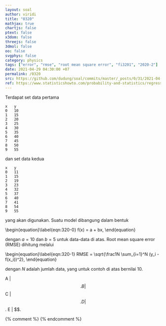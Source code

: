 ```yaml
---
layout: soal
author: viridi
title: "0320"
mathjax: true
chartjs: false
ptext: false
x3dom: false
threejs: false
3dmol: false
oo: false
svgphys: false
category: physics
tags: ["error", "rmse", "root mean square error", "fi3201", "2020-2"]
date: 2021-04-29 04:30:00 +07
permalink: /0320
src: https://github.com/dudung/soal/commits/master/_posts/0/31/2021-04-29-error-0.md
ref: https://www.statisticshowto.com/probability-and-statistics/regression-analysis/rmse-root-mean-square-error/
---
```

Terdapat set data pertama

```
x	y
0	10
1	15
2	20
3	25
4	30
5	35
6	40
7	45
8	50
9	55
```

dan set data kedua

```
x	y
0	11
1	15
2	19
3	23
4	32
5	37
6	40
7	41
8	54
9	55
```

yang akan digunakan. Suatu model dibangung dalam bentuk

\begin{equation}\label{eqn:320-0}
f(x) = a + bx,
\end{equation}

dengan $a = 10$ dan $b = 5$ untuk data-data di atas. Root mean square error (RMSE) dihitung melalui

\begin{equation}\label{eqn:320-1}
RMSE = \sqrt{\frac1N \sum_{i=1}^N (y_i - f(x_i))^2},
\end{equation}

dengan $N$ adalah jumlah data, yang untuk contoh di atas bernilai $10$.

A | $$.
B | $$
C | $$.
D | $$.
E | $$.

{% comment %}
{% endcomment %}
